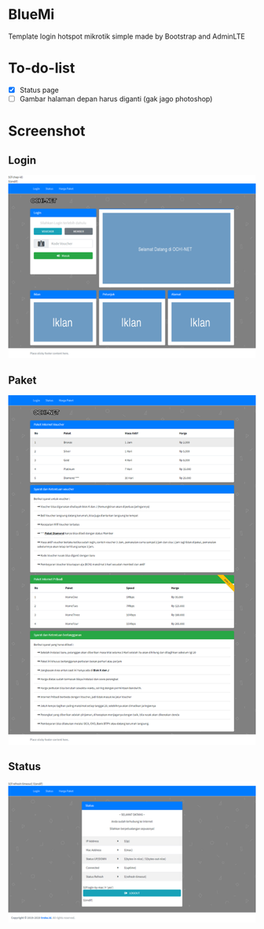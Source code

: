 # BlueMi
Template login hotspot mikrotik simple made by Bootstrap and AdminLTE

# To-do-list
* [x] Status page
* [ ] Gambar halaman depan harus diganti  (gak jago photoshop)

# Screenshot
## Login
![screenshot](ss/login.png)

## Paket
![screenshot](ss/paket.png)

## Status
![screenshot](ss/status.png)